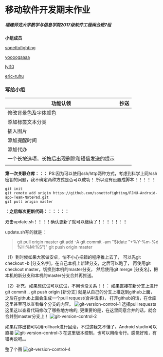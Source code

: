 # 移动软件开发期末作业

##### 福建师范大学数学与信息学院2017级软件工程闽台班7组

**小组成员**

[sonettofighting](https://github.com/sonettofighting/)

[yoooogaaaa](https://github.com/yoooogaaaa/)

[lyl10](https://github.com/lyl10/)

[eric-ruhu](https://github.com/eric-ruhu)

### 写给小组

| 功能认领                                     | **抄送** |
| -------------------------------------------- | -------- |
| 修改背景色及字体颜色                         |          |
| 添加标签文本分类                             |          |
| 插入图片                                     |          |
| 添加提醒时间                                 |          |
| 添加代办                                     |          |
| 一个长按选项，长按后出现删除和短信发送的提示 |          |
|                                              |          |

**第一次关联仓库：：：**
PS:因为可以使用ssh/http两种方式，考虑到科学上网/ssh密钥的问题，我不确定两种方式是否可以成功！
所以没有设置成脚本！！！！！

```shell
git init
git remote add origin https://github.com/sonettofighting/FJNU-Android-app-Team-NotePad.git
git pull origin master
```

**：之后每次更新代码：：：：：：**

双击update.sh！！！！确认更新了就可以继续了！！！！！！！

update.sh写的就是：

> git pull origin master
> git add -A
> git commit -am "$(date "+%Y-%m-%d %H:%M:%S")"
> git push origin master


（1）到时候如果大家做安卓，怕不小心把错的程序推上去了，
可以先git checkout -b [分支名字]，在自己本机上新建分支，之后可以跑了，
再使用git checkout master，切换到本机的master分支，
然后使用git merge [分支名]，把本机的新分支和本机的master分支合并再推送。

（2）补充，如果想试试可以试试，不用也没关系！！：
如果直接在新分支上进行
git commit ..
git push origin [新分支]
就是从自己的分支上推送到github上面，之后在github上面会生成一个pull request(合并请求)，
打开github的话，在仓库这里甚至可以查看每个分支的内容。
![git-version-control-1](https://github.com/sonettofighting/FJNU-Android-app-Team-NotePad/tree/master/git-version-control-1.jpg)
选择pull requests这里这以查看代码修改了哪些地方啥的, 
更重要的是，在这里同意合并的话，就会合并到master分支上！
![git-version-control-2](https://github.com/sonettofighting/FJNU-Android-app-Team-NotePad/tree/master/git-version-control-2.jpg)


如果程序出错可以用rollback进行回滚，不过这我又不懂了。Android studio可以直接
![git-version-control-3](https://github.com/sonettofighting/FJNU-Android-app-Team-NotePad/tree/master/git-version-control-3.jpg)
在这里版本控制，也可以用命令行。感觉好难，有错再说吧。。

整了个图
![git-version-control-4](https://github.com/sonettofighting/FJNU-Android-app-Team-NotePad/tree/master/git-version-control-4.jpg)